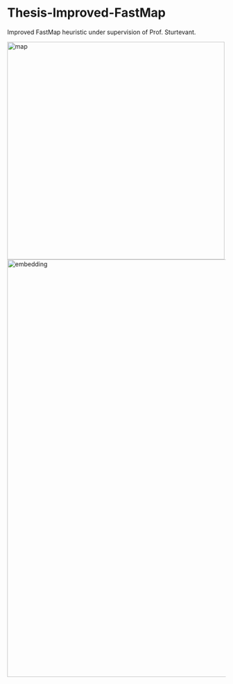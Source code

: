 # Thesis-Improved-FastMap

Improved FastMap heuristic under supervision of Prof. Sturtevant.

<img width="501" alt="map" src="https://user-images.githubusercontent.com/29575804/177192692-be601962-22b6-4b99-a519-8778b4527ce2.png">
<img width="961" alt="embedding" src="https://user-images.githubusercontent.com/29575804/177192691-4218ff5e-9b54-41d3-b44a-f5b549f4885f.png">

